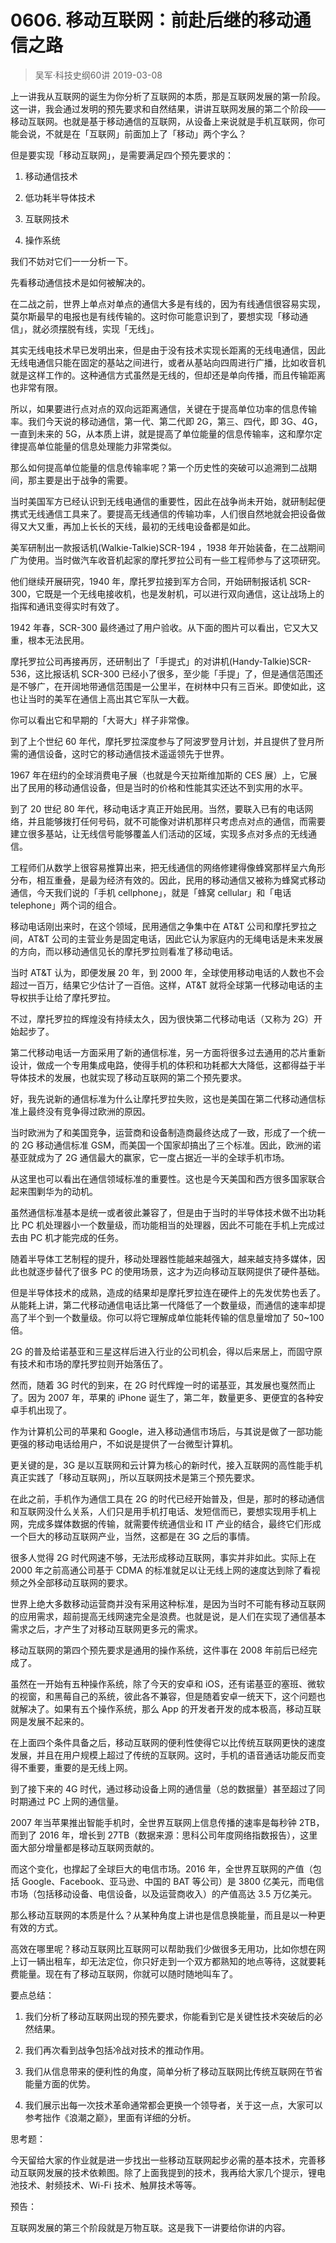 # 0606. 移动互联网：前赴后继的移动通信之路
> 吴军·科技史纲60讲
2019-03-08

上一讲我从互联网的诞生为你分析了互联网的本质，那是互联网发展的第一阶段。这一讲，我会通过发明的预先要求和自然结果，讲讲互联网发展的第二个阶段——移动互联网。也就是基于移动通信的互联网，从设备上来说就是手机互联网，你可能会说，不就是在「互联网」前面加上了「移动」两个字么？

但是要实现「移动互联网」，是需要满足四个预先要求的：

1. 移动通信技术

2. 低功耗半导体技术
3. 互联网技术
4. 操作系统

我们不妨对它们一一分析一下。

先看移动通信技术是如何被解决的。

在二战之前，世界上单点对单点的通信大多是有线的，因为有线通信很容易实现，莫尔斯最早的电报也是有线传输的。这时你可能意识到了，要想实现「移动通信」，就必须摆脱有线，实现「无线」。

其实无线电技术早已发明出来，但是由于没有技术实现长距离的无线电通信，因此无线电通信只能在固定的基站之间进行，或者从基站向四周进行广播，比如收音机就是这样工作的。这种通信方式虽然是无线的，但却还是单向传播，而且传输距离也非常有限。

所以，如果要进行点对点的双向远距离通信，关键在于提高单位功率的信息传输率。我们今天说的移动通信，第一代、第二代即 2G，第三、四代，即 3G、4G，一直到未来的 5G，从本质上讲，就是提高了单位能量的信息传输率，这和摩尔定律提高单位能量的信息处理能力非常类似。

那么如何提高单位能量的信息传输率呢？第一个历史性的突破可以追溯到二战期间，那主要是出于战争的需要。

当时美国军方已经认识到无线电通信的重要性，因此在战争尚未开始，就研制起便携式无线通信工具来了。要提高无线通信的传输功率，人们很自然地就会把设备做得又大又重，再加上长长的天线，最初的无线电设备都是如此。

美军研制出一款报话机(Walkie-Talkie)SCR-194 ，1938 年开始装备，在二战期间广为使用。当时做汽车收音机起家的摩托罗拉公司有一些工程师参与了这项研究。

他们继续开展研究，1940 年，摩托罗拉接到军方合同，开始研制报话机 SCR-300，它既是一个无线电接收机，也是发射机，可以进行双向通信，这让战场上的指挥和通讯变得实时有效了。

1942 年春，SCR-300 最终通过了用户验收。从下面的图片可以看出，它又大又重，根本无法民用。

摩托罗拉公司再接再厉，还研制出了「手提式」的对讲机(Handy-Talkie)SCR-536，这比报话机 SCR-300 已经小了很多，至少能「手提」了，但是通信范围还是不够广，在开阔地带通信范围是一公里半，在树林中只有三百米。即使如此，这也让当时的美军在通信上高出其它军队一大截。

你可以看出它和早期的「大哥大」样子非常像。

到了上个世纪 60 年代，摩托罗拉深度参与了阿波罗登月计划，并且提供了登月所需的通信设备，这时它的移动通信技术遥遥领先于世界。

1967 年在纽约的全球消费电子展（也就是今天拉斯维加斯的 CES 展）上，它展出了民用的移动通信设备，但是当时的价格和性能其实还达不到实用的水平。

到了 20 世纪 80 年代，移动电话才真正开始民用。当然，要联入已有的电话网络，并且能够拨打任何号码，就不可能像对讲机那样只考虑点对点的通信，而需要建立很多基站，让无线信号能够覆盖人们活动的区域，实现多点对多点的无线通信。

工程师们从数学上很容易推算出来，把无线通信的网络修建得像蜂窝那样呈六角形分布，相互重叠，是最为经济有效的。因此，民用的移动通信又被称为蜂窝式移动通信，今天我们说的「手机 cellphone」，就是「蜂窝 cellular」和「电话 telephone」两个词的组合。

移动电话刚出来时，在这个领域，民用通信之争集中在 AT&T 公司和摩托罗拉之间，AT&T 公司的主营业务是固定电话，因此它认为家庭内的无绳电话是未来发展的方向，而以移动通信见长的摩托罗拉则看准了移动电话。

当时 AT&T 认为，即便发展 20 年，到 2000 年，全球使用移动电话的人数也不会超过一百万，结果它少估计了一百倍。这样，AT&T 就将全球第一代移动电话的主导权拱手让给了摩托罗拉。

不过，摩托罗拉的辉煌没有持续太久，因为很快第二代移动电话（又称为 2G）开始起步了。

第二代移动电话一方面采用了新的通信标准，另一方面将很多过去通用的芯片重新设计，做成一个专用集成电路，使得手机的体积和功耗都大大降低，这都得益于半导体技术的发展，也就实现了移动互联网的第二个预先要求。

好，我先说新的通信标准为什么让摩托罗拉失败，这也是美国在第二代移动通信标准上最终没有竞争得过欧洲的原因。

当时欧洲为了和美国竞争，运营商和设备制造商最终达成了一致，形成了一个统一的 2G 移动通信标准 GSM，而美国一个国家却搞出了三个标准。因此，欧洲的诺基亚就成为了 2G 通信最大的赢家，它一度占据近一半的全球手机市场。

从这里也可以看出在通信领域标准的重要性。这也是今天美国和西方很多国家联合起来围剿华为的动机。

虽然通信标准基本是统一或者彼此兼容了，但是由于当时的半导体技术做不出功耗比 PC 机处理器小一个数量级，而功能相当的处理器，因此不可能在手机上完成过去由 PC 机才能完成的任务。

随着半导体工艺制程的提升，移动处理器性能越来越强大，越来越支持多媒体，因此也就逐步替代了很多 PC 的使用场景，这才为迈向移动互联网提供了硬件基础。

但是半导体技术的成熟，造成的结果却是摩托罗拉连在硬件上的先发优势也丢了。从能耗上讲，第二代移动通信电话比第一代降低了一个数量级，而通信的速率却提高了半个到一个数量级。你可以将它理解成单位能耗传输的信息量增加了 50~100 倍。

2G 的普及给诺基亚和三星这样后进入行业的公司机会，得以后来居上，而固守原有技术和市场的摩托罗拉则开始落伍了。

然而，随着 3G 时代的到来，在 2G 时代辉煌一时的诺基亚，其发展也戛然而止了。因为 2007 年，苹果的 iPhone 诞生了，第二年，数量更多、更便宜的各种安卓手机出现了。

作为计算机公司的苹果和 Google，进入移动通信市场后，与其说是做了一部功能更强的移动电话给用户，不如说是提供了一台微型计算机。

更关键的是，3G 是以互联网和云计算为核心的新时代，接入互联网的高性能手机真正实践了「移动互联网」，所以互联网技术是第三个预先要求。

在此之前，手机作为通信工具在 2G 的时代已经开始普及，但是，那时的移动通信和互联网没什么关系，人们只是用手机打电话、发短信而已，要想实现用手机上网，完成多媒体数据的传输，就需要传统通信业和 IT 产业的结合，最终它们形成一个巨大的移动互联网产业，当然，这都是在 3G 之后的事情。

很多人觉得 2G 时代网速不够，无法形成移动互联网，事实并非如此。实际上在 2000 年之前高通公司基于 CDMA 的标准就足以让无线上网的速度达到除了看视频之外全部移动互联网的要求。

世界上绝大多数移动运营商并没有采用这种标准，是因为当时不可能有移动互联网的应用需求，超前提高无线网速完全是浪费。也就是说，是人们在实现了通信基本需求之后，才产生了对移动互联网更多元的需求。

移动互联网的第四个预先要求是通用的操作系统，这件事在 2008 年前后已经完成了。

虽然在一开始有五种操作系统，除了今天的安卓和 iOS，还有诺基亚的塞班、微软的视窗，和黑莓自己的系统，彼此各不兼容，但是随着安卓一统天下，这个问题也就解决了。如果有五个操作系统，那么 App 的开发者开发的成本极高，移动互联网是发展不起来的。

在上面四个条件具备之后，移动互联网的便利性使得它以比传统互联网更快的速度发展，并且在用户规模上超过了传统的互联网。这时，手机的语音通话功能反而变得不重要，重要的是无线上网。

到了接下来的 4G 时代，通过移动设备上网的通信量（总的数据量）甚至超过了同时期通过 PC 上网的通信量。

2007 年当苹果推出智能手机时，全世界互联网上信息传播的速率是每秒钟 2TB，而到了 2016 年，增长到 27TB（数据来源：思科公司年度网络指数报告），这里面大部分增量都是移动互联网贡献的。

而这个变化，也撑起了全球巨大的电信市场。2016 年，全世界互联网的产值（包括 Google、Facebook、亚马逊、中国的 BAT 等公司）是 3800 亿美元，而电信市场（包括移动设备、电信设备，以及运营商收入）的产值高达 3.5 万亿美元。

那么移动互联网的本质是什么？从某种角度上讲也是信息换能量，而且是以一种更有效的方式。

高效在哪里呢？移动互联网比互联网可以帮助我们少做很多无用功，比如你想在网上订一辆出租车，却无法定位，你只好走到一个双方都熟知的地点等待，这就要耗费能量。现在有了移动互联网，你就可以随时随地叫车了。

要点总结：

1. 我们分析了移动互联网出现的预先要求，你能看到它是关键性技术突破后的必然结果。

2. 我们再次看到战争包括冷战对技术的推动作用。
3. 我们从信息带来的便利性的角度，简单分析了移动互联网比传统互联网在节省能量方面的优势。
4. 我们展示出每一次技术革命通常都会更换一个领导者，关于这一点，大家可以参考拙作《浪潮之巅》，里面有详细的分析。

思考题：

今天留给大家的作业就是进一步找出一些移动互联网起步必需的基本技术，完善移动互联网发展的技术依赖图。除了上面我提到的技术，我再给大家几个提示，锂电池技术、射频技术、Wi-Fi 技术、触屏技术等等。

预告：

互联网发展的第三个阶段就是万物互联。这是我下一讲要给你讲的内容。